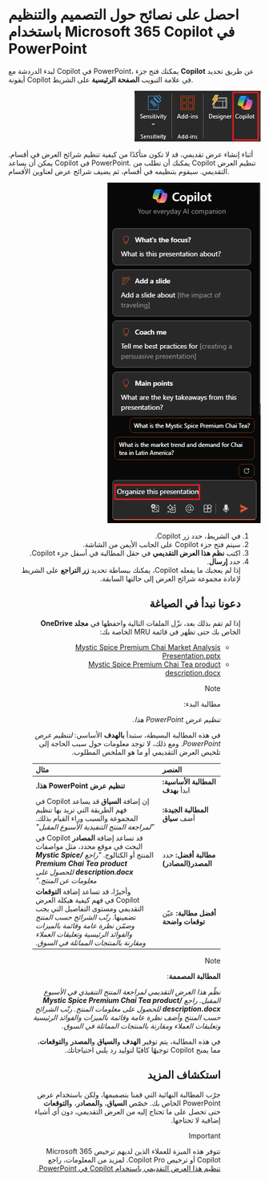 # احصل على نصائح حول التصميم والتنظيم باستخدام Microsoft 365 Copilot في PowerPoint

لبدء الدردشة مع Copilot في PowerPoint، يمكنك فتح جزء <b>Copilot</b> عن طريق تحديد أيقونة Copilot في علامة التبويب <b>الصفحة الرئيسية</b> على الشريط.
<p dir="rtl"><a href="https://github.com/MicrosoftLearning/MS-4005-Craft-effective-prompts-for-Microsoft-Copilot-for-Microsoft-365.ar-sa/blob/main/Instructions/Labs/media/ask_copilot-ribbon-powerpoint.png"><img src="https://github.com/MicrosoftLearning/MS-4005-Craft-effective-prompts-for-Microsoft-Copilot-for-Microsoft-365.ar-sa/blob/main/Instructions/Labs/media/ask_copilot-ribbon-powerpoint.png" alt="لقطة شاشة لأيقونة Copilot في شريط PowerPoint."> </a></p>

أثناء إنشاء عرض تقديمي، قد لا تكون متأكدًا من كيفية تنظيم شرائح العرض في أقسام. يمكن أن يساعد Copilot في PowerPoint. يمكنك أن تطلب من Copilot تنظيم العرض التقديمي. سيقوم بتنظيمه في أقسام، ثم يضيف شرائح عرض لعناوين الأقسام.
<p dir="rtl"><a href="https://github.com/MicrosoftLearning/MS-4005-Craft-effective-prompts-for-Microsoft-Copilot-for-Microsoft-365.ar-sa/blob/main/Instructions/Labs/media/ask_copilot-pane-powerpoint.png"><img src="https://github.com/MicrosoftLearning/MS-4005-Craft-effective-prompts-for-Microsoft-Copilot-for-Microsoft-365.ar-sa/blob/main/Instructions/Labs/media/ask_copilot-pane-powerpoint.png" alt="للقطة شاشة للوحة Copilot في PowerPoint عند الفتح الأول."> </a></p>
<ol dir='rtl'>
<li>
في الشريط، حدد زر Copilot.
</li>
<li>
سيتم فتح جزء Copilot على الجانب الأيمن من الشاشة.
</li>
<li>
اكتب <b>نظم هذا العرض التقديمي</b> في حقل المطالبة في أسفل جزء Copilot.
</li>
<li>
حدد <b>إرسال</b>.
</li>
إذا لم يعجبك ما يفعله Copilot، يمكنك ببساطة تحديد <b>زر التراجع</b> على الشريط لإعادة مجموعة شرائح العرض إلى حالتها السابقة.

## دعونا نبدأ في الصياغة

إذا لم تقم بذلك بعد، نزّل الملفات التالية واحفظها في <b>مجلد OneDrive</b> الخاص بك حتى تظهر في قائمة MRU الخاصة بك:
<ul dir='rtl'>
<li>
<a href="https://go.microsoft.com/fwlink/?linkid=2268768">Mystic Spice Premium Chai Market Analysis Presentation.pptx</a>
</li>

<li>
<a href="https://go.microsoft.com/fwlink/?linkid=2268929">Mystic Spice Premium Chai Tea product description.docx</a>
</li>


> [!NOTE]
> مطالبة البدء:
>
> _تنظيم عرض PowerPoint هذا._

في هذه المطالبة البسيطة، ستبدأ <b>بالهدف</b> الأساسي: _لتنظيم عرض PowerPoint_. ومع ذلك، لا توجد معلومات حول سبب الحاجة إلى تلخيص العرض التقديمي أو ما هو الملخص المطلوب.

| العنصر | مثال |
| :------ | :------- |
| <b>المطالبة الأساسية:</b> ابدأ <b>بهدف</b> | <b>تنظيم عرض PowerPoint هذا.</b> |
| <b>المطالبة الجيدة:</b> أضف <b>سياق</b> | إن إضافة <b>السياق</b> قد يساعد Copilot في فهم الطريقة التي تريد بها تنظيم المجموعة والسبب وراء القيام بذلك. _"لمراجعة المنتج التنفيذية الأسبوع المقبل"_ |
| <b>مطالبة أفضل:</b> حدد <b>المصدر(المصادر)</b> | قد تساعد إضافة <b>المصادر</b> Copilot في البحث في موقع محدد، مثل مواصفات المنتج أو الكتالوج. _"راجع <b>/Mystic Spice Premium Chai Tea product description.docx</b> للحصول على معلومات عن المنتج."_ |
| <b>أفضل مطالبة:</b> عيّن <b>توقعات<b> واضحة | وأخيرًا، قد تساعد إضافة <b>التوقعات</b> Copilot في فهم كيفية هيكلة العرض التقديمي ومستوى التفاصيل التي يجب تضمينها. _رتّب الشرائح حسب المنتج وضمّن نظرة عامة وقائمة بالميزات والفوائد الرئيسية وتعليقات العملاء ومقارنة بالمنتجات المماثلة في السوق._ |

> [!NOTE]
> <b>المطالبة المصممة</b>:
>
> _نظّم هذا العرض التقديمي لمراجعة المنتج التنفيذي في الأسبوع المقبل. راجع <b>/Mystic Spice Premium Chai Tea product description.docx</b> للحصول على معلومات المنتج. رتّب الشرائح حسب المنتج وأضف نظرة عامة وقائمة بالميزات والفوائد الرئيسية وتعليقات العملاء ومقارنة بالمنتجات المماثلة في السوق._

في هذه المطالبة، يتم توفير <b>الهدف</b> و<b>السياق</b> و<b>المصدر</b> و<b>التوقعات</b>، مما يمنح Copilot توجيهًا كافيًا لتوليد رد يلبي احتياجاتك.

## استكشاف المزيد

جرّب المطالبة النهائية التي قمنا بتصميمها، ولكن باستخدام عرض PowerPoint الخاص بك. خصّص <b>السياق</b>، و<b>المصادر</b>، و<b>التوقعات</b> حتى تحصل على ما تحتاج إليه من العرض التقديمي، دون أي أشياء إضافية لا تحتاجها.

> [!IMPORTANT]
> تتوفر هذه الميزة للعملاء الذين لديهم ترخيص Microsoft 365 Copilot أو ترخيص Copilot Pro. لمزيد من المعلومات، راجع [تنظيم هذا العرض التقديمي باستخدام Copilot في PowerPoint](https://support.microsoft.com/office/organize-this-presentation-with-copilot-in-powerpoint-a207eea3-7a56-4225-88f1-54dd37cdcf6a).
